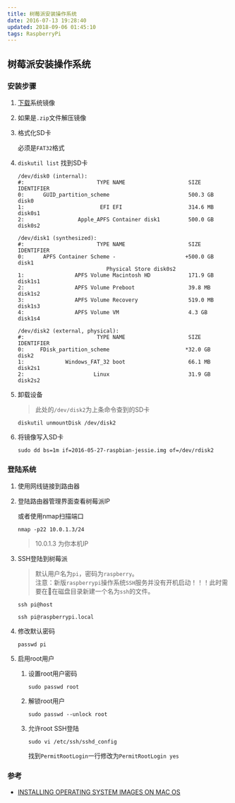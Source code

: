 ```yaml
---
title: 树莓派安装操作系统
date: 2016-07-13 19:28:40
updated: 2018-09-06 01:45:10
tags: RaspberryPi
---
```

## 树莓派安装操作系统

### 安装步骤

1. [下载](https://www.raspberrypi.org/downloads/raspbian/)系统镜像

2. 如果是`.zip`文件解压镜像

3. 格式化SD卡

    必须是`FAT32`格式

4. `diskutil list` 找到SD卡

    ```
    /dev/disk0 (internal):
    #:                       TYPE NAME                    SIZE       IDENTIFIER
    0:      GUID_partition_scheme                         500.3 GB   disk0
    1:                        EFI EFI                     314.6 MB   disk0s1
    2:                 Apple_APFS Container disk1         500.0 GB   disk0s2

    /dev/disk1 (synthesized):
    #:                       TYPE NAME                    SIZE       IDENTIFIER
    0:      APFS Container Scheme -                      +500.0 GB   disk1
                                Physical Store disk0s2
    1:                APFS Volume Macintosh HD            171.9 GB   disk1s1
    2:                APFS Volume Preboot                 39.8 MB    disk1s2
    3:                APFS Volume Recovery                519.0 MB   disk1s3
    4:                APFS Volume VM                      4.3 GB     disk1s4

    /dev/disk2 (external, physical):
    #:                       TYPE NAME                    SIZE       IDENTIFIER
    0:     FDisk_partition_scheme                        *32.0 GB    disk2
    1:             Windows_FAT_32 boot                    66.1 MB    disk2s1
    2:                      Linux                         31.9 GB    disk2s2
    ```

5. 卸载设备

    > 此处的`/dev/disk2`为上条命令查到的SD卡
    
    ```
    diskutil unmountDisk /dev/disk2
    ```

6. 将镜像写入SD卡

    ```
    sudo dd bs=1m if=2016-05-27-raspbian-jessie.img of=/dev/rdisk2
    ```

### 登陆系统

1. 使用网线链接到路由器

2. 登陆路由器管理界面查看树莓派IP

    或者使用nmap扫描端口 
    ```
    nmap -p22 10.0.1.3/24
    ```
    > 10.0.1.3 为你本机IP

3. SSH登陆到树莓派
    
    > 默认用户名为`pi`，密码为`raspberry`。    
    > 注意：新版`raspberrypi`操作系统`SSH`服务并没有开机启动！！！此时需要在在磁盘目录新建一个名为`ssh`的文件。

    ```
    ssh pi@host
    ```

    ```
    ssh pi@raspberrypi.local
    ```

4. 修改默认密码

    ```
    passwd pi
    ```

5. 启用root用户

    1. 设置root用户密码
    
        ```
        sudo passwd root
        ```

    2. 解锁root用户

        ```
        sudo passwd --unlock root
        ```
    3. 允许root SSH登陆
    
        ```
        sudo vi /etc/ssh/sshd_config
        ```
        找到`PermitRootLogin`一行修改为`PermitRootLogin yes`

### 参考
- [INSTALLING OPERATING SYSTEM IMAGES ON MAC OS](https://www.raspberrypi.org/documentation/installation/installing-images/mac.md)